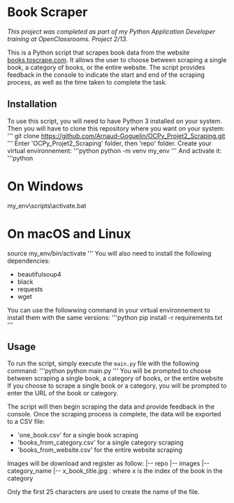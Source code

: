 # Book Scraper

*This project was completed as part of my Python Application Developer training at OpenClassrooms.* 
*Project 2/13.* 

This is a Python script that scrapes book data from the website [books.toscrape.com](http://books.toscrape.com/). 
It allows the user to choose between scraping a single book, a category of books, or the entire website.
The script provides feedback in the console to indicate the start and end of the scraping process, as well as the time taken to complete the task.


## Installation

To use this script, you will need to have Python 3 installed on your system.
Then you will have to clone this repository where you want on your system:
 '''
 git clone https://github.com/Arnaud-Goguelin/OCPy_Projet2_Scraping.git
 '''
 Enter 'OCPy_Projet2_Scraping' folder, then 'repo' folder.
 Create your virtual environnement:
 '''python
     python -m venv my_env
 '''
 And activate it:
 '''python
 # On Windows
 my_env\scripts\activate.bat

 # On macOS and Linux
 source my_env/bin/activate
 '''
You will also need to install the following dependencies:

- beautifulsoup4
- black
- requests
- wget

You can use the followwing command in your virtual environnement to install them with the same versions:
'''python
pip install -r requirements.txt
'''

## Usage

To run the script, simply execute the `main.py` file with the following command:
'''python
python main.py
'''
You will be prompted to choose between scraping a single book, a category of books, or the entire website
If you choose to scrape a single book or a category, you will be prompted to enter the URL of the book or category.

The script will then begin scraping the data and provide feedback in the console. Once the scraping process is complete, the data will be exported to a CSV file:
- 'one_book.csv' for a single book scraping
- 'books_from_category.csv' for a single category scraping
- 'books_from_website.csv' for the entire website scraping

Images will be download and register as follow:
    |-- repo
        |-- images
            |-- category_name
                |-- x_book_title.jpg : where x is the index of the book in the category

Only the first 25 characters are used to create the name of the file.
